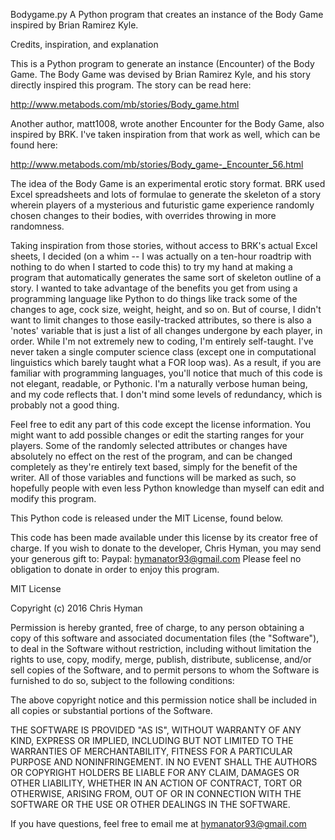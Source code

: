 Bodygame.py
A Python program that creates an instance of the Body Game inspired by Brian Ramirez Kyle.


Credits, inspiration, and explanation

This is a Python program to generate an instance (Encounter) of the Body Game.
The Body Game was devised by Brian Ramirez Kyle, and his story directly inspired
this program. The story can be read here:

http://www.metabods.com/mb/stories/Body_game.html

Another author, matt1008, wrote another Encounter for the Body Game, also inspired by
BRK. I've taken inspiration from that work as well, which can be found here:

http://www.metabods.com/mb/stories/Body_game-_Encounter_56.html

The idea of the Body Game is an experimental erotic story format. BRK used Excel
spreadsheets and lots of formulae to generate the skeleton of a story wherein players
of a mysterious and futuristic game experience randomly chosen changes to their bodies,
with overrides throwing in more randomness.

Taking inspiration from those stories, without access to BRK's actual Excel sheets,
I decided (on a whim -- I was actually on a ten-hour roadtrip with nothing to do when
I started to code this) to try my hand at making a program that automatically generates
the same sort of skeleton outline of a story. I wanted to take advantage of the benefits
you get from using a programming language like Python to do things like track some of
the changes to age, cock size, weight, height, and so on. But of course, I didn't want
to limit changes to those easily-tracked attributes, so there is also a 'notes' variable
that is just a list of all changes undergone by each player, in order.
While I'm not extremely new to coding, I'm entirely self-taught. I've never taken a
single computer science class (except one in computational linguistics which barely
taught what a FOR loop was). As a result, if you are familiar with programming
languages, you'll notice that much of this code is not elegant, readable, or Pythonic.
I'm a naturally verbose human being, and my code reflects that. I don't mind some levels
of redundancy, which is probably not a good thing.

Feel free to edit any part of this code except the license information. You might want to
add possible changes or edit the starting ranges for your players. Some of the randomly
selected attributes or changes have absolutely no effect on the rest of the program, and
can be changed completely as they're entirely text based, simply for the benefit of the
writer. All of those variables and functions will be marked as such, so hopefully people
with even less Python knowledge than myself can edit and modify this program.

This Python code is released under the MIT License, found below.

This code has been made available under this license by its creator free of charge.
If you wish to donate to the developer, Chris Hyman, you may send your generous gift to:
Paypal: hymanator93@gmail.com
Please feel no obligation to donate in order to enjoy this program.

MIT License

Copyright (c) 2016 Chris Hyman

Permission is hereby granted, free of charge, to any person obtaining a copy
of this software and associated documentation files (the "Software"), to deal
in the Software without restriction, including without limitation the rights
to use, copy, modify, merge, publish, distribute, sublicense, and/or sell
copies of the Software, and to permit persons to whom the Software is
furnished to do so, subject to the following conditions:

The above copyright notice and this permission notice shall be included in all
copies or substantial portions of the Software.

THE SOFTWARE IS PROVIDED "AS IS", WITHOUT WARRANTY OF ANY KIND, EXPRESS OR
IMPLIED, INCLUDING BUT NOT LIMITED TO THE WARRANTIES OF MERCHANTABILITY,
FITNESS FOR A PARTICULAR PURPOSE AND NONINFRINGEMENT. IN NO EVENT SHALL THE
AUTHORS OR COPYRIGHT HOLDERS BE LIABLE FOR ANY CLAIM, DAMAGES OR OTHER
LIABILITY, WHETHER IN AN ACTION OF CONTRACT, TORT OR OTHERWISE, ARISING FROM,
OUT OF OR IN CONNECTION WITH THE SOFTWARE OR THE USE OR OTHER DEALINGS IN THE
SOFTWARE.

If you have questions, feel free to email me at hymanator93@gmail.com

